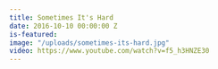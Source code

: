 ```yaml
---
title: Sometimes It's Hard
date: 2016-10-10 00:00:00 Z
is-featured: 
image: "/uploads/sometimes-its-hard.jpg"
video: https://www.youtube.com/watch?v=f5_h3HNZE30
---
```


